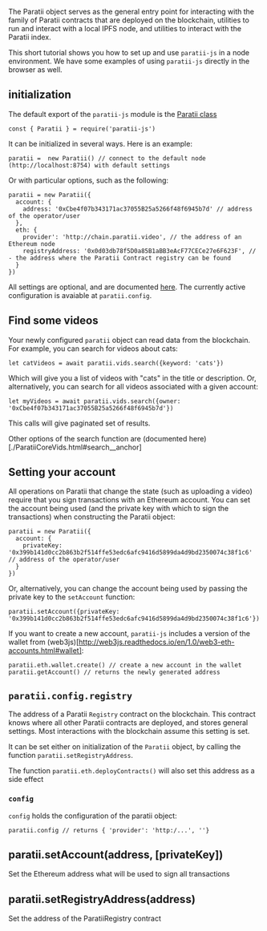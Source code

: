


The Paratii object serves as the general entry point for interacting with the family of Paratii contracts that are deployed on the blockchain, utilities to run and interact with a local IPFS node, and utilities to interact with the Paratii index.

This short tutorial shows you how to set up and use `paratii-js` in a node environment. We have some examples of using `paratii-js` directly in the browser as well.

## initialization


The default export of the `paratii-js` module is the [Paratii class]('../Paratii.html')

    const { Paratii } = require('paratii-js')


It can be initialized in several ways. Here is an example:

    paratii =  new Paratii() // connect to the default node (http://localhost:8754) with default settings

  Or with particular options, such as the following:

    paratii = new Paratii({
      account: {
        address: '0xCbe4f07b343171ac37055B25a5266f48f6945b7d' // address of the operator/user
      },
      eth: {
        provider': 'http://chain.paratii.video', // the address of an Ethereum node
        registryAddress: '0x0d03db78f5D0a85B1aBB3eAcF77CECe27e6F623F', //  - the address where the Paratii Contract registry can be found
      }
    })

All settings are optional, and are documented [here](./global.html#ParatiiConfigSchema__anchor). The currently active configuration is avaiable at `paratii.config`.

## Find some videos

Your newly configured `paratii` object can read data from the blockchain. For example, you can search for videos about cats:

    let catVideos = await paratii.vids.search({keyword: 'cats'})

Which will give you a list of videos with "cats" in the title or description. Or, alternatively, you can search for all videos associated with a given account:

    let myVideos = await paratii.vids.search({owner: '0xCbe4f07b343171ac37055B25a5266f48f6945b7d'})


This calls will give paginated set of results.

Other options of the search function are (documented here)[./ParatiiCoreVids.html#search__anchor]

## Setting your account

All operations on Paratii  that change the state (such as uploading a video) require that you sign transactions with an Ethereum account. You can set the account being used (and the private key with which to sign the transactions) when constructing the Paratii object:

    paratii = new Paratii({
      account: {
        privateKey: '0x399b141d0cc2b863b2f514ffe53edc6afc9416d5899da4d9bd2350074c38f1c6' // address of the operator/user
      }
    })

Or, alternatively, you can change the account being used by passing the private key to the `setAccount` function:

    paratii.setAccount({privateKey: '0x399b141d0cc2b863b2f514ffe53edc6afc9416d5899da4d9bd2350074c38f1c6'})

If you want to create a new account, `paratii-js` includes a version of the wallet from (web3js)[http://web3js.readthedocs.io/en/1.0/web3-eth-accounts.html#wallet]:

    paratii.eth.wallet.create() // create a new account in the wallet
    paratii.getAccount() // returns the newly generated address


##   `paratii.config.registry`

The address of a Paratii `Registry` contract on the blockchain. This contract knows where all other Paratii contracts are deployed, and stores general settings. Most interactions with the blockchain assume this setting is set.

It can be set either on initialization of the `Paratii` object, by calling the function `paratii.setRegistryAddress`.


The function `paratii.eth.deployContracts()` will also set this address as a side effect

### `config`

`config` holds the configuration of the paratii object:

    paratii.config // returns { 'provider': 'http:/...', ''}


## paratii.setAccount(address, [privateKey])  

Set the Ethereum address what will be used to sign all transactions

## paratii.setRegistryAddress(address)

Set the address of the ParatiiRegistry contract
